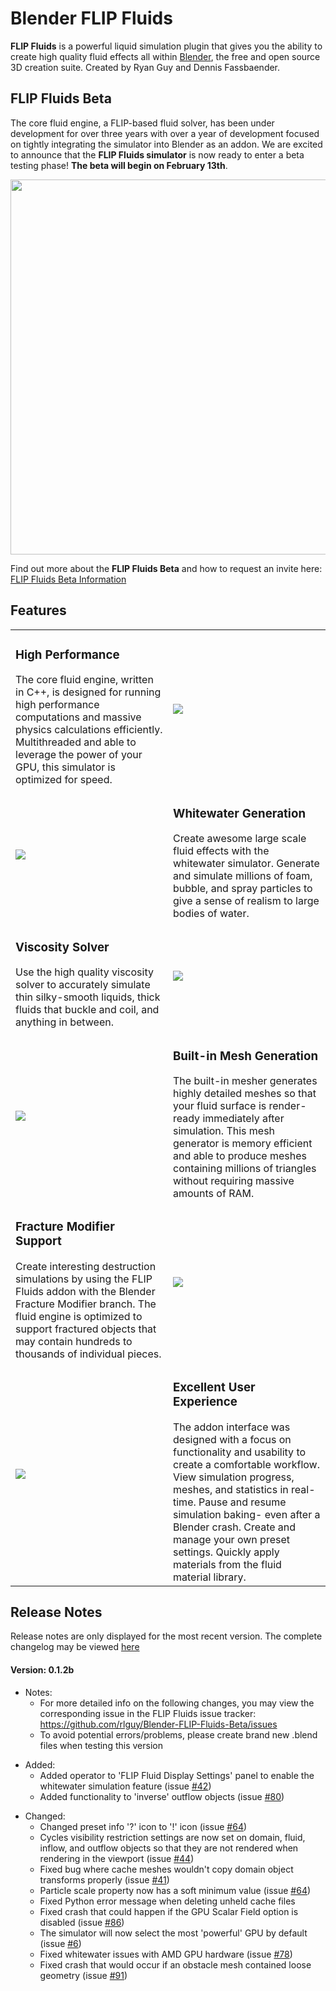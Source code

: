 # Blender FLIP Fluids

**FLIP Fluids** is a powerful liquid simulation plugin that gives you the ability to create high quality fluid effects all within [Blender](https://www.blender.org/), the free and open source 3D creation suite. Created by Ryan Guy and Dennis Fassbaender.

## FLIP Fluids Beta

The core fluid engine, a FLIP-based fluid solver, has been under development for over three years with over a year of development focused on tightly integrating the simulator into Blender as an addon. We are excited to announce that the **FLIP Fluids simulator** is now ready to enter a beta testing phase! **The beta will begin on February 13th**.

<p align="center">
<a href="https://www.youtube.com/watch?v=5s7L3ruVaXk"><img src="http://rlguy.com/blender_flip_fluids/images/call_for_beta_testers_youtube.png" width="600px"></a>
</p>

Find out more about the **FLIP Fluids Beta** and how to request an invite here: [FLIP Fluids Beta Information](../../wiki/FLIP-Fluids-Beta-Information-and-Resources)

## Features

<table>
  <tr>
    <td width="50%" valign="top">
<h3>High Performance</h3>
The core fluid engine, written in C++, is designed for running high performance computations and massive physics calculations efficiently. Multithreaded and able to leverage the power of your GPU, this simulator is optimized for speed.
    </td>
    <td>
      <img src="http://rlguy.com/blender_flip_fluids/images/high_performance.jpg">
    </td>
  </tr>
  <tr>
    <td width="50%">
      <img src="http://rlguy.com/blender_flip_fluids/images/whitewater_simulation.jpg">
    </td>
    <td valign="top">
<h3>Whitewater Generation</h3>
Create awesome large scale fluid effects with the whitewater simulator. Generate and simulate millions of foam, bubble, and spray particles to give a sense of realism to large bodies of water.
    </td>
  </tr>
<tr>
    <td width="50%" valign="top">
<h3>Viscosity Solver</h3>
Use the high quality viscosity solver to accurately simulate thin silky-smooth liquids, thick fluids that buckle and coil, and anything in between. 
    </td>
    <td>
      <img src="http://rlguy.com/blender_flip_fluids/images/viscosity_solver.jpg">
    </td>
  </tr>
  <tr>
    <td width="50%">
      <img src="http://rlguy.com/blender_flip_fluids/images/mesh_generation.jpg">
    </td>
    <td valign="top">
<h3>Built-in Mesh Generation</h3>
The built-in mesher generates highly detailed meshes so that your fluid surface is render-ready immediately after simulation. This mesh generator is memory efficient and able to produce meshes containing millions of triangles without requiring massive amounts of RAM.
    </td>
  </tr>
<tr>
<tr>
    <td width="50%" valign="top">
<h3>Fracture Modifier Support</h3>
Create interesting destruction simulations by using the FLIP Fluids addon with the Blender Fracture Modifier branch. The fluid engine is optimized to support fractured objects that may contain hundreds to thousands of individual pieces.
    </td>
    <td>
      <img src="http://rlguy.com/blender_flip_fluids/images/fracture_modifier_support.jpg">
    </td>
  </tr>
  <tr>
    <td width="50%">
      <img src="http://rlguy.com/blender_flip_fluids/images/excellent_user_experience.jpg">
    </td>
    <td valign="top">
<h3>Excellent User Experience</h3>
The addon interface was designed with a focus on functionality and usability to create a comfortable workflow. View simulation progress, meshes, and statistics in real-time. Pause and resume simulation baking- even after a Blender crash. Create and manage your own preset settings. Quickly apply materials from the fluid material library.
    </td>
  </tr>
<tr>
</table>

## Release Notes

Release notes are only displayed for the most recent version. The complete changelog may be viewed [here](changelog.txt)

#### Version: 0.1.2b

 * Notes:
    * For more detailed info on the following changes, you may view the corresponding issue in the FLIP Fluids issue tracker: https://github.com/rlguy/Blender-FLIP-Fluids-Beta/issues
    * To avoid potential errors/problems, please create brand new .blend files when testing this version
<!-- -->
* Added:
    * Added operator to 'FLIP Fluid Display Settings' panel to enable the whitewater simulation feature (issue [#42](https://github.com/rlguy/Blender-FLIP-Fluids-Beta/issues/42))
    * Added functionality to 'inverse' outflow objects (issue [#80](https://github.com/rlguy/Blender-FLIP-Fluids-Beta/issues/80))
<!-- -->
* Changed:
    * Changed preset info '?' icon to '!' icon (issue [#64](https://github.com/rlguy/Blender-FLIP-Fluids-Beta/issues/64))
    * Cycles visibility restriction settings are now set on domain, fluid, inflow, and outflow objects so that they are not rendered when rendering in the viewport (issue [#44](https://github.com/rlguy/Blender-FLIP-Fluids-Beta/issues/44))
    * Fixed bug where cache meshes wouldn't copy domain object transforms properly (issue [#41](https://github.com/rlguy/Blender-FLIP-Fluids-Beta/issues/41))
    * Particle scale property now has a soft minimum value (issue [#64](https://github.com/rlguy/Blender-FLIP-Fluids-Beta/issues/64))
    * Fixed Python error message when deleting unheld cache files
    * Fixed crash that could happen if the GPU Scalar Field option is disabled (issue [#86](https://github.com/rlguy/Blender-FLIP-Fluids-Beta/issues/86))
    * The simulator will now select the most 'powerful' GPU by default (issue [#6](https://github.com/rlguy/Blender-FLIP-Fluids-Beta/issues/6))
    * Fixed whitewater issues with AMD GPU hardware (issue [#78](https://github.com/rlguy/Blender-FLIP-Fluids-Beta/issues/78))
    * Fixed crash that would occur if an obstacle mesh contained loose geometry (issue [#91](https://github.com/rlguy/Blender-FLIP-Fluids-Beta/issues/91))
